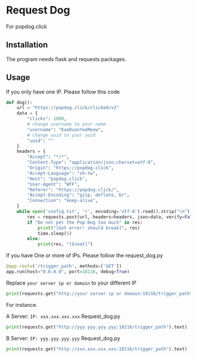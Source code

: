 # Request Dog

For popdog.click

## Installation

The program needs flask and requests packages.

## Usage

If you only have one IP. Please follow this code
```python
def dog():
    url = "https://popdog.click/clicked/v2"
    data = {
        "clicks": 2000,
        # change username to your name
        "username": "KaoDuanYeeMeow",
        # change uuid to your uuid
        "uuid": ""
    }
    headers = {
        "Accept": "*/*",
        "Content-Type": "application/json;charset=utf-8",
        "Origin": "https://popdog.click",
        "Accept-Language": "zh-tw",
        "Host": "popdog.click",
        "User-Agent": "WTF",
        "Referer": "https://popdog.click/",
        "Accept-Encoding": "gzip, deflate, br",
        "Connection": "keep-alive",
    }
    while open('config.txt', 'r', encoding='utf-8').read().strip("\n") == "1":
        res = requests.post(url, headers=headers, json=data, verify=False).text
        if "Do not pet the Pop Dog too much" in res:
            print("[Got error! should break]", res)
            time.sleep(5)
        else:
            print(res, "[Great]")
```
If you have  One or more of IPs.
Please follow the request_dog.py
```python
@app.route('/trigger_path', methods=['GET'])
app.run(host="0.0.0.0", port=18116, debug=True)
```
Replace `your server ip or domain` to your different IP
```python
print(requests.get("http://your server ip or domain:18116/trigger_path").text)
```
For instance.

A Server:
`
IP: xxx.xxx.xxx.xxx
`
Request_dog.py
```python
print(requests.get("http://yyy.yyy.yyy.yyy:18116/trigger_path").text)
```
B Server:
`
IP: yyy.yyy.yyy.yyy
`
Request_dog.py
```python
print(requests.get("http://xxx.xxx.xxx.xxx:18116/trigger_path").text)
```